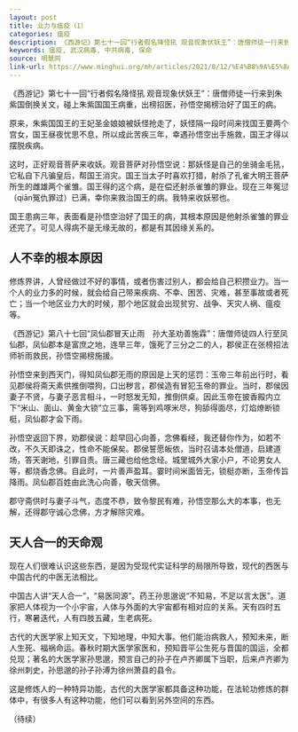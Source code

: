 ```yaml
---
layout: post
title: 业力与瘟疫（1）
categories: 瘟疫
description: 《西游记》第七十一回“行者假名降怪犼 观音现象伏妖王”：唐僧师徒一行来到朱紫国倒换关文，碰上朱紫国国王病重，出榜招医，孙悟空揭榜治好了国王的病。
keywords: 瘟疫, 武汉病毒, 中共病毒, 保命
source: 明慧网
link-url: https://www.minghui.org/mh/articles/2021/8/12/%E4%B8%9A%E5%8A%9B%E4%B8%8E%E7%98%9F%E7%96%AB%EF%BC%881%EF%BC%89-429336.html
---
```


《西游记》第七十一回“行者假名降怪犼 观音现象伏妖王”：唐僧师徒一行来到朱紫国倒换关文，碰上朱紫国国王病重，出榜招医，孙悟空揭榜治好了国王的病。

原来，朱紫国国王的王妃圣金娘娘被妖怪抢走了，妖怪隔一段时间来找国王要两个宫女，国王昼夜忧思不息，所以成此苦疾三年，幸遇孙悟空出手施救，国王才得以摆脱疾病。

这时，正好观音菩萨来收妖。观音菩萨对孙悟空说：那妖怪是自己的坐骑金毛犼，它私自下凡骗皇后，帮国王消灾。国王当太子时喜欢打猎，射杀了孔雀大明王菩萨所生的雌雄两个雀雏。国王得的这个病，是在偿还射杀雀雏的罪业。现在三年冤愆（qiān冤仇罪过）已满，幸你来救治国王的病。我特来收妖邪也。

国王患病三年，表面看是孙悟空治好了国王的病，其根本原因是他射杀雀雏的罪业还完了。可见人得病不是无缘无故的，都是有其因缘关系的。

## 人不幸的根本原因

修炼界讲，人曾经做过不好的事情，或者伤害过别人，都会给自己积攒业力。当一个人的业力多的时候，就会给自己带来疾病、不幸、困苦、灾难，甚至事故或者死亡；当一个地区业力大的时候，那个地区就会出现贫穷、战争、天灾人祸、瘟疫等。

《西游记》第八十七回“凤仙郡冒天止雨　孙大圣劝善施霖”：唐僧师徒四人行至凤仙郡，凤仙郡本是富庶之地，连旱三年，饿死了三分之二的人，郡侯正在张榜招法师祈雨救民，孙悟空揭榜施援。

孙悟空来到西天门，得知凤仙郡无雨的原因是上天的惩罚：玉帝三年前出行时，看见郡侯将斋天素供推倒喂狗，口出秽言，郡侯造有冒犯玉帝的罪业。当时，郡侯因妻子不贤，与妻子恶言相斗，一时怒发无知，推倒供桌。因此玉帝在披香殿内立下“米山、面山、黄金大锁”立三事，需等到鸡啄米尽，狗舔得面尽，灯焰燎断锁梃，凤仙郡才会下雨。

孙悟空返回下界，劝郡侯说：趁早回心向善，念佛看经，我还替你作为，如若不改，不久天即诛之，性命不能保矣。郡侯誓愿皈依，当时召请本处僧道，启建道场，答天谢地，引罪自责。唐三藏也给他念经。城里城外大家小户，不论男女人等，都烧香念佛。自此时，一片善声盈耳。霎时间米面皆无，锁梃亦断，玉帝传旨降雨。凤仙郡百姓由此洗心向善，敬天信佛。

郡守斋供时与妻子斗气，态度不恭，致令黎民有难，孙悟空那么大的本事，也无解，还得郡守诚心念佛，方才解除灾难。

## 天人合一的天命观

现在人们很难认识这些东西，是因为受现代实证科学的局限所导致，现代的西医与中国古代的中医无法相比。

中国古人讲“天人合一”，“易医同源”。药王孙思邈说“不知易，不足以言太医”。道家把人体视为一个小宇宙，人体与外面的大宇宙都有相对应的关系。天有四时五行，寒暑迭代，人有四肢五藏，生老病死。

古代的大医学家上知天文，下知地理，中知大事。他们能治病救人，预知未来，断人生死、福祸命运。春秋时期大医学家医和，预知晋平公生死与晋国的国运，全都兑现；著名的大医学家孙思邈，预言自己的孙子在卢齐卿属下当职，后来卢齐卿为徐州刺史，孙思邈的孙子孙溥为徐州萧县的县令。

这是修炼人的一种特异功能，古代的大医学家都具备这种功能，在法轮功修炼的群体中，有很多人有这种功能，他们可以看到另外空间的东西。

（待续）